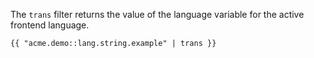 The `trans` filter returns the value of the language variable for the active frontend language.

```twig
{{ "acme.demo::lang.string.example" | trans }}
```
